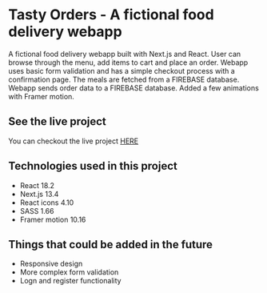 # Tasty Orders - A fictional food delivery webapp

A fictional food delivery webapp built with Next.js and React. User can browse through the menu, add items to cart and place an order. Webapp uses basic form validation and has a simple checkout process with a confirmation page. The meals are fetched from a FIREBASE database. Webapp sends order data to a FIREBASE database. Added a few animations with Framer motion.

## See the live project

You can checkout the live project [HERE](https://tastyorders.netlify.app/)

## Technologies used in this project

- React 18.2
- Next.js 13.4
- React icons 4.10
- SASS 1.66
- Framer motion 10.16

## Things that could be added in the future

- Responsive design
- More complex form validation
- Logn and register functionality
